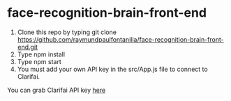 # face-recognition-brain-front-end

1. Clone this repo by typing git clone https://github.com/raymundpaulfontanilla/face-recognition-brain-front-end.git
2. Type npm install
3. Type npm start
4. You must add your own API key in the src/App.js file to connect to Clarifai.

You can grab Clarifai API key <a href = 'https://www.clarifai.com/'>here</a>
